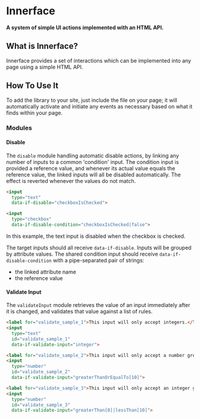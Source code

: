 # Innerface

**A system of simple UI actions implemented with an HTML API.**

## What is Innerface?

Innerface provides a set of interactions which can be implemented into any page using a simple HTML API.

## How To Use It

To add the library to your site, just include the file on your page; it will automatically activate and initiate any events as necessary based on what it finds within your page.

### Modules

#### Disable

The `disable` module handling automatic disable actions, by linking any number of inputs to a common 'condition' input. The condition input is provided a reference value, and whenever its actual value equals the reference value, the linked inputs will all be disabled automatically. The effect is reverted whenever the values do not match.

```html
<input
  type="text"
  data-if-disable="checkboxIsChecked">

<input
  type="checkbox"
  data-if-disable-condition="checkboxIsChecked|false">
```

In this example, the text input is disabled when the checkbox is checked.

The target inputs should all receive `data-if-disable`. Inputs will be grouped by attribute values. The shared condition input should receive `data-if-disable-condition` with a pipe-separated pair of strings:

- the linked attribute name
- the reference value

#### Validate Input

The `validateInput` module retrieves the value of an input immediately after it is changed, and validates that value against a list of rules.

```html
<label for="validate_sample_1">This input will only accept integers.</label>
<input
  type="text"
  id="validate_sample_1"
  data-if-validate-input="integer">

<label for="validate_sample_2">This input will only accept a number greater than or equal to 10.</label>
<input
  type="number"
  id="validate_sample_2"
  data-if-validate-input="greaterThanOrEqualTo[10]">

<label for="validate_sample_3">This input will only accept an integer greater than 0 and less than 10.</label>
<input
  type="number"
  id="validate_sample_3"
  data-if-validate-input="greaterThan[0]|lessThan[10]">
```
